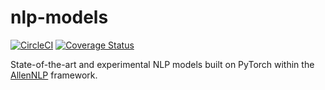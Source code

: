 # nlp-models

[![CircleCI](https://circleci.com/gh/epwalsh/nlp-models.svg?style=svg)](https://circleci.com/gh/epwalsh/nlp-models)
[![Coverage Status](https://coveralls.io/repos/github/epwalsh/nlp-models/badge.svg?branch=master)](https://coveralls.io/github/epwalsh/nlp-models?branch=master)

State-of-the-art and experimental NLP models built on PyTorch within the [AllenNLP](https://github.com/allenai/allennlp) framework.
